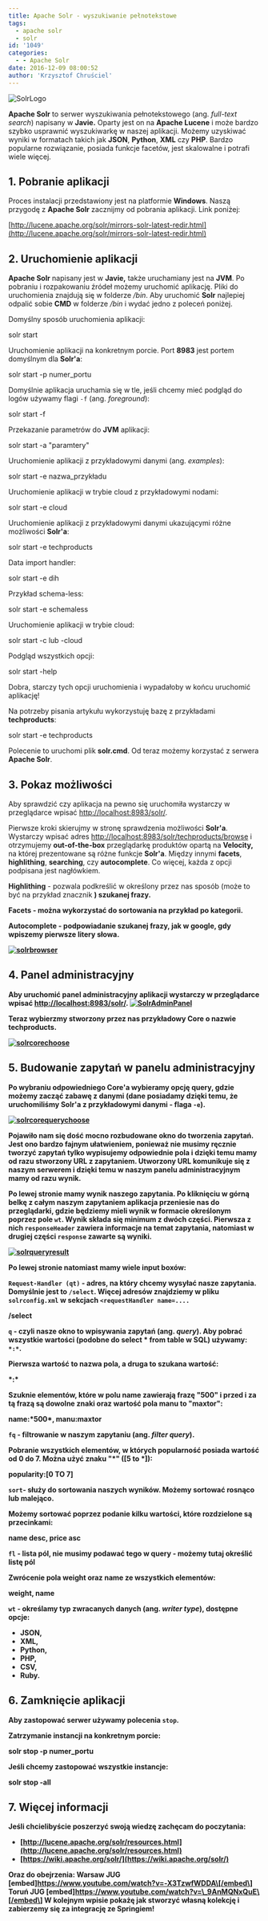 ```yaml
---
title: Apache Solr - wyszukiwanie pełnotekstowe
tags:
  - apache solr
  - solr
id: '1049'
categories:
  - - Apache Solr
date: 2016-12-09 08:00:52
author: 'Krzysztof Chruściel'
---
```


![SolrLogo](http://codecouple.pl/wp-content/uploads/2016/11/Solr_Logo_on_white-300x152.png)

**Apache Solr** to serwer wyszukiwania pełnotekstowego (ang. _full-text search_) napisany w **Javie.** Oparty jest on na **Apache Lucene** i może bardzo szybko usprawnić wyszukiwarkę w naszej aplikacji. Możemy uzyskiwać wyniki w formatach takich jak **JSON**, **Python**, **XML** czy **PHP**. Bardzo popularne rozwiązanie, posiada funkcje facetów, jest skalowalne i potrafi wiele więcej.
<!-- more -->
## 1\. Pobranie aplikacji

Proces instalacji przedstawiony jest na platformie **Windows**. Naszą przygodę z **Apache Solr** zacznijmy od pobrania aplikacji. Link poniżej:

[http://lucene.apache.org/solr/mirrors-solr-latest-redir.html](http://lucene.apache.org/solr/mirrors-solr-latest-redir.html)

## 2\. Uruchomienie aplikacji

**Apache Solr** napisany jest w **Javie,** także uruchamiany jest na **JVM**. Po pobraniu i rozpakowaniu źródeł możemy uruchomić aplikację. Pliki do uruchomienia znajdują się w folderze _/bin_. Aby uruchomić **Solr** najlepiej odpalić sobie **CMD** w folderze _/bin_ i wydać jedno z poleceń poniżej.

Domyślny sposób uruchomienia aplikacji:

solr start

Uruchomienie aplikacji na konkretnym porcie. Port **8983** jest portem domyślnym dla **Solr'a**:

solr start -p numer\_portu

Domyślnie aplikacja uruchamia się w tle, jeśli chcemy mieć podgląd do logów używamy flagi `-f` (ang. _foreground_):

solr start -f

Przekazanie parametrów do **JVM** aplikacji:

solr start -a "paramtery"

Uruchomienie aplikacji z przykładowymi danymi (ang. _examples_):

solr start -e nazwa\_przykładu

Uruchomienie aplikacji w trybie cloud z przykładowymi nodami:

solr start -e cloud

Uruchomienie aplikacji z przykładowymi danymi ukazującymi różne możliwości **Solr'a**:

solr start -e techproducts

Data import handler:

solr start -e dih

Przykład schema-less:

solr start -e schemaless

Uruchomienie aplikacji w trybie cloud:

solr start -c lub -cloud

Podgląd wszystkich opcji:

solr start -help

Dobra, starczy tych opcji uruchomienia i wypadałoby w końcu uruchomić aplikację!

Na potrzeby pisania artykułu wykorzystuję bazę z przykładami **techproducts**:

solr start -e techproducts

Polecenie to uruchomi plik **solr.cmd**. Od teraz możemy korzystać z serwera **Apache Solr**.

## 3\. Pokaz możliwości

Aby sprawdzić czy aplikacja na pewno się uruchomiła wystarczy w przeglądarce wpisać [http://localhost:8983/solr/](http://localhost:8983/solr/).

Pierwsze kroki skierujmy w stronę sprawdzenia możliwości **Solr'a**. Wystarczy wpisać adres [http://localhost:8983/solr/techproducts/browse](http://localhost:8983/solr/techproducts/browse) i otrzymujemy **out-of-the-box** przeglądarkę produktów opartą na **Velocity,** na której prezentowane są różne funkcje **Solr'a**. Między innymi **facets**, **highlithing**, **searching**, czy **autocomplete**. Co więcej, każda z opcji podpisana jest nagłówkiem.

**Highlithing** - pozwala podkreślić w określony przez nas sposób (może to być na przykład znacznik <b>) szukanej frazy.

**Facets** - można wykorzystać do sortowania na przykład po kategorii.

**Autocomplete** - podpowiadanie szukanej frazy, jak w **google,** gdy wpiszemy pierwsze litery słowa.

[![solrbrowser](http://codecouple.pl/wp-content/uploads/2016/12/solrBrowser-1024x624.png)](http://codecouple.pl/wp-content/uploads/2016/12/solrBrowser.png)

## 4\. Panel administracyjny

Aby uruchomić panel administracyjny aplikacji wystarczy w przeglądarce wpisać [http://localhost:8983/solr/](http://localhost:8983/solr/). [![SolrAdminPanel](http://codecouple.pl/wp-content/uploads/2016/12/solrAdminPanel-1024x424.png)](http://codecouple.pl/wp-content/uploads/2016/12/solrAdminPanel.png)

Teraz wybierzmy stworzony przez nas przykładowy Core o nazwie **techproducts**.

[![solrcorechoose](http://codecouple.pl/wp-content/uploads/2016/12/solrCoreChoose.png)](http://codecouple.pl/wp-content/uploads/2016/12/solrCoreChoose.png)

## 5\. Budowanie zapytań w panelu administracyjny

Po wybraniu odpowiedniego Core'a wybieramy opcję **query,** gdzie możemy zacząć zabawę z danymi (dane posiadamy dzięki temu, że uruchomiliśmy **Solr'a** z przykładowymi danymi - flaga `-e`).

[![solrcorequerychoose](http://codecouple.pl/wp-content/uploads/2016/12/solrCoreQueryChoose.png)](http://codecouple.pl/wp-content/uploads/2016/12/solrCoreQueryChoose.png)

Pojawiło  nam się dość mocno rozbudowane okno do tworzenia zapytań. Jest ono bardzo fajnym ułatwieniem, ponieważ nie musimy ręcznie tworzyć zapytań tylko wypisujemy odpowiednie pola i dzięki temu mamy od razu stworzony URL z zapytaniem. Utworzony URL komunikuje się z naszym serwerem i dzięki temu w naszym panelu administracyjnym mamy od razu wynik.

Po lewej stronie mamy wynik naszego zapytania. Po kliknięciu w górną belkę z całym naszym zapytaniem aplikacja przeniesie nas do przeglądarki, gdzie będziemy mieli wynik w formacie określonym poprzez pole `wt`. Wynik składa się minimum z dwóch części. Pierwsza z nich `responseHeader` zawiera informacje na temat zapytania, natomiast w drugiej części `response` zawarte są wyniki.

[![solrqueryresult](http://codecouple.pl/wp-content/uploads/2016/12/solrQueryResult.png)](http://codecouple.pl/wp-content/uploads/2016/12/solrQueryResult.png)

Po lewej stronie natomiast mamy wiele input boxów:

`Request-Handler (qt)` - adres, na który chcemy wysyłać nasze zapytania. Domyślnie jest to `/select`. Więcej adresów znajdziemy w pliku `solrconfig.xml` w sekcjach `<requestHandler name=....`

/select

`q` - czyli nasze okno to wpisywania zapytań (ang. _query_). Aby pobrać wszystkie wartości (podobne do select \* from table w **SQL**) używamy: `*:*`.

Pierwsza wartość to nazwa pola, a druga to szukana wartość:

\*:\*

Szuknie elementów, które w polu name zawierają frazę "500" i przed i za tą frazą są dowolne znaki oraz wartość pola manu to "maxtor":

name:\*500\*, manu:maxtor

`fq` - filtrowanie w naszym zapytaniu (ang. _filter query_).

Pobranie wszystkich elementów, w których popularność posiada wartość od 0 do 7. Można użyć znaku "\*" (\[5 to \*\]):

popularity:\[0 TO 7\]

`sort`\- służy do sortowania naszych wyników. Możemy sortować rosnąco lub malejąco.

Możemy sortować poprzez podanie kilku wartości, które rozdzielone są przecinkami:

name desc, price asc

`fl` - lista pól, nie musimy podawać tego w query - możemy tutaj określić listę pól

Zwrócenie pola weight oraz name ze wszystkich elementów:

weight, name

`wt` - określamy typ zwracanych danych (ang. _writer type_), dostępne opcje:

*   JSON,
*   XML,
*   Python,
*   PHP,
*   CSV,
*   Ruby.

## 6\. Zamknięcie aplikacji

Aby zastopować serwer używamy polecenia `stop`.

Zatrzymanie instancji na konkretnym porcie:

solr stop -p numer\_portu

Jeśli chcemy zastopować wszystkie instancje:

solr stop -all

## 7. Więcej informacji

Jeśli chcielibyście poszerzyć swoją wiedzę zachęcam do poczytania:

*   [http://lucene.apache.org/solr/resources.html](http://lucene.apache.org/solr/resources.html)
*   [https://wiki.apache.org/solr/](https://wiki.apache.org/solr/)

Oraz do obejrzenia: Warsaw JUG \[embed\]https://www.youtube.com/watch?v=-X3TzwfWDDA\[/embed\] Toruń JUG \[embed\]https://www.youtube.com/watch?v=\_9AnMQNxQuE\[/embed\] W kolejnym wpisie pokażę jak stworzyć własną kolekcję i zabierzemy się za integrację ze **Springiem**!